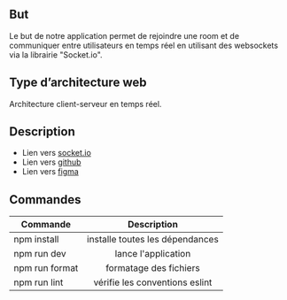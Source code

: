 ## But

Le but de notre application permet de rejoindre une room et de communiquer entre utilisateurs en temps réel en utilisant des websockets via la librairie "Socket.io".

## Type d’architecture web

Architecture client-serveur en temps réel.

## Description

- Lien vers [socket.io](https://socket.io/)
- Lien vers [github](https://github.com/hamzarzine2/StudyRoom)
- Lien vers [figma](https://www.figma.com/file/336eyB5ZEC08iyZSvKMtBr/Untitled?type=design&node-id=0-1&mode=design&t=6q7hgv5Mo5L4mCCh-0)

## Commandes

| Commande       |           Description           |
| -------------- | :-----------------------------: |
| npm install    | installe toutes les dépendances |
| npm run dev    |       lance l'application       |
| npm run format |     formatage des fichiers      |
| npm run lint   | vérifie les conventions eslint  |
